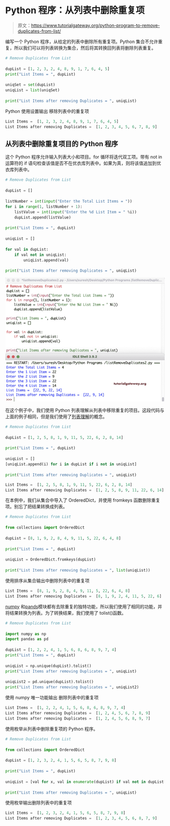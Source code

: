 # Python 程序：从列表中删除重复项

> 原文：<https://www.tutorialgateway.org/python-program-to-remove-duplicates-from-list/>

编写一个 Python 程序，从给定的列表中删除所有重复项。Python 集合不允许重复，所以我们可以将列表转换为集合，然后将其转换回列表将删除列表重复。

```py
# Remove Duplicates from List

dupList = [1, 2, 3, 2, 4, 8, 9, 1, 7, 6, 4, 5]
print("List Items = ", dupList)

uniqSet = set(dupList)
uniqList = list(uniqSet)

print("List Items after removing Duplicates = ", uniqList)
```

Python 使用设置输出 移除列表中的重复项

```py
List Items =  [1, 2, 3, 2, 4, 8, 9, 1, 7, 6, 4, 5]
List Items after removing Duplicates =  [1, 2, 3, 4, 5, 6, 7, 8, 9]
```

## 从列表中删除重复项目的 Python 程序

这个 Python 程序允许输入列表大小和项目。for 循环将迭代双工项。带有 not in 运算符的 if 语句检查该值是否不在优衣库列表中。如果为真，则将该值追加到优衣库列表中。

```py
# Remove Duplicates from List

dupList = []

listNumber = int(input("Enter the Total List Items = "))
for i in range(1, listNumber + 1):
    listValue = int(input("Enter the %d List Item = " %i))
    dupList.append(listValue)

print("List Items = ", dupList)

uniqList = []

for val in dupList:
    if val not in uniqList:
        uniqList.append(val)

print("List Items after removing Duplicates = ", uniqList)
```

![Python Program to Remove Duplicates from List 2](img/e903616b410b6abc154b9372a3d69985.png)

在这个例子中，我们使用 Python 列表理解从列表中移除重复的项目。这段代码与上面的例子相同，但是我们使用了[列表理解](https://www.tutorialgateway.org/python-list-comprehensions/)的概念。

```py
# Remove Duplicates from List

dupList = [1, 2, 5, 8, 1, 9, 11, 5, 22, 6, 2, 8, 14]

print("List Items = ", dupList)

uniqList = []
[uniqList.append(i) for i in dupList if i not in uniqList]

print("List Items after removing Duplicates = ", uniqList)
```

```py
List Items =  [1, 2, 5, 8, 1, 9, 11, 5, 22, 6, 2, 8, 14]
List Items after removing Duplicates =  [1, 2, 5, 8, 9, 11, 22, 6, 14]
```

在本例中，我们从集合中导入了 OrderedDict，并使用 fromkeys 函数删除重复项。别忘了把结果转换成列表。

```py
# Remove Duplicates from List

from collections import OrderedDict

dupList = [8, 1, 9, 2, 8, 4, 9, 11, 5, 22, 6, 4, 8]

print("List Items = ", dupList)

uniqList = OrderedDict.fromkeys(dupList)

print("List Items after removing Duplicates = ", list(uniqList))
```

使用排序从集合输出中删除列表中的重复项

```py
List Items =  [8, 1, 9, 2, 8, 4, 9, 11, 5, 22, 6, 4, 8]
List Items after removing Duplicates =  [8, 1, 9, 2, 4, 11, 5, 22, 6]
```

[numpy](https://www.tutorialgateway.org/python-numpy-array/) 和[pands](https://www.tutorialgateway.org/python-pandas-dataframe/)模块都有去除重复的独特功能，所以我们使用了相同的功能，并将结果转换为列表。为了转换结果，我们使用了 tolist()函数。

```py
# Remove Duplicates from List

import numpy as np
import pandas as pd

dupList = [1, 2, 2, 4, 1, 5, 6, 8, 6, 8, 9, 7, 4]
print("List Items = ", dupList)

uniqList = np.unique(dupList).tolist()
print("List Items after removing Duplicates = ", uniqList)

uniqList2 = pd.unique(dupList).tolist()
print("List Items after removing Duplicates = ", uniqList2)
```

使用 numpy 唯一功能输出 删除列表中的重复项

```py
List Items =  [1, 2, 2, 4, 1, 5, 6, 8, 6, 8, 9, 7, 4]
List Items after removing Duplicates =  [1, 2, 4, 5, 6, 7, 8, 9]
List Items after removing Duplicates =  [1, 2, 4, 5, 6, 8, 9, 7]
```

使用枚举从列表中删除重复项的 Python 程序。

```py
# Remove Duplicates from List

from collections import OrderedDict

dupList = [1, 2, 3, 2, 4, 1, 5, 6, 5, 8, 7, 9, 8]

print("List Items = ", dupList)

uniqList = [val for x, val in enumerate(dupList) if val not in dupList[:x]]

print("List Items after removing Duplicates = ", uniqList)
```

使用枚举输出删除列表中的重复项

```py
List Items =  [1, 2, 3, 2, 4, 1, 5, 6, 5, 8, 7, 9, 8]
List Items after removing Duplicates =  [1, 2, 3, 4, 5, 6, 8, 7, 9]
```